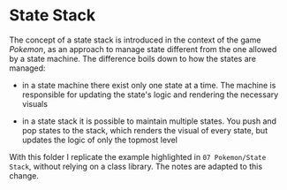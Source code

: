 # State Stack

The concept of a state stack is introduced in the context of the game <i>Pokemon</i>, as an approach to manage state different from the one allowed by a state machine. The difference boils down to how the states are managed:

- in a state machine there exist only one state at a time. The machine is responsible for updating the state's logic and rendering the necessary visuals

- in a state stack it is possible to maintain multiple states. You push and pop states to the stack, which renders the visual of every state, but updates the logic of only the topmost level

With this folder I replicate the example highlighted in `07 Pokemon/State Stack`, without relying on a class library. The notes are adapted to this change.
